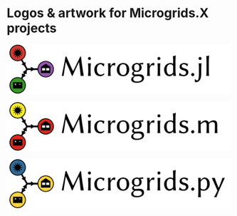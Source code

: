 # Logos & artwork for Microgrids.X projects


![Microgrids.jl logo](https://github.com/Microgrids-X/Microgrids-artwork/raw/main/png/Microgrids-jl-256.png)

![Microgrids.m logo](https://github.com/Microgrids-X/Microgrids-artwork/raw/main/png/Microgrids-m-256.png)

![Microgrids.py logo](https://github.com/Microgrids-X/Microgrids-artwork/raw/main/png/Microgrids-py-256.png)
